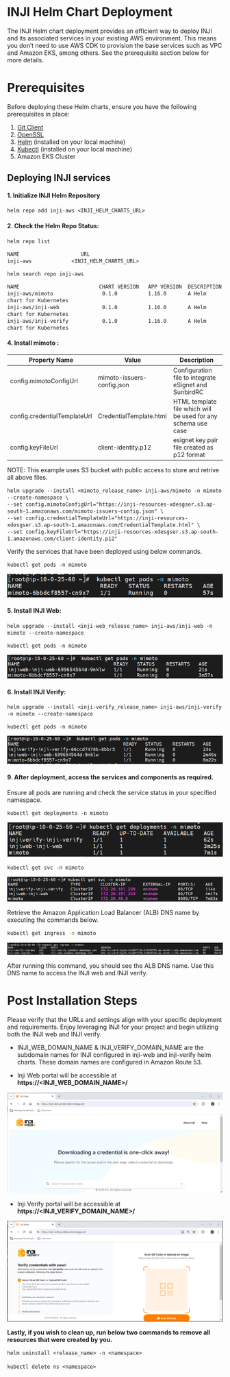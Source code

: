 # INJI Helm Chart Deployment

The INJI Helm chart deployment provides an efficient way to deploy INJI and its associated services in your existing AWS environment. This means you don’t need to use AWS CDK to provision the base services such as VPC and Amazon EKS, among others. See the prerequisite section below for more details.

# Prerequisites

Before deploying these Helm charts, ensure you have the following prerequisites in place:

1. [Git Client](https://git-scm.com/)
2. [OpenSSL](https://openssl-library.org/source/index.html)
3. [Helm](https://helm.sh/) (installed on your local machine)
4. [Kubectl](https://kubernetes.io/docs/tasks/tools/install-kubectl/) (installed on your local machine)
5. Amazon EKS Cluster

## Deploying INJI services

#### 1. Initialize INJI Helm Repository

```
helm repo add inji-aws <INJI_HELM_CHARTS_URL>
```

#### 2. Check the Helm Repo Status:

```
helm repo list
```

```
NAME                    URL
inji-aws             <INJI_HELM_CHARTS_URL>
```
```
helm search repo inji-aws
```

```
NAME                          CHART VERSION   APP VERSION  DESCRIPTION
inji-aws/mimoto                0.1.0          1.16.0       A Helm chart for Kubernetes
inji-aws/inji-web              0.1.0          1.16.0       A Helm chart for Kubernetes
inji-aws/inji-verify           0.1.0          1.16.0       A Helm chart for Kubernetes
```
#### 4. Install mimoto :

| Property Name                | Value            | Description                              |
|------------------------------|------------------|------------------------------------------|
| config.mimotoConfigUrl       | mimoto-issuers-config.json | Configuration file to integrate eSignet and SunbirdRC                   |
| config.credentialTemplateUrl | CredentialTemplate.html    | HTML template file which will be used for any schema use case                        |
| config.keyFileUrl            | client-identity.p12        | esignet key pair file created as p12 format   |

NOTE: This example uses S3 bucket with public access to store and retrive all above files.
```
helm upgrade --install <mimoto_release_name> inji-aws/mimoto -n mimoto --create-namespace \
--set config.mimotoConfigUrl="https://inji-resources-xdesgser.s3.ap-south-1.amazonaws.com/mimoto-issuers-config.json" \
--set config.credentialTemplateUrl="https://inji-resources-xdesgser.s3.ap-south-1.amazonaws.com/CredentialTemplate.html" \
--set config.keyFileUrl="https://inji-resources-xdesgser.s3.ap-south-1.amazonaws.com/client-identity.p12"
```
Verify the services that have been deployed using below commands.

```
kubectl get pods -n mimoto
```
![MimotoPods](imgs/mimoto_pods.PNG)


#### 5. Install INJI Web:
```
helm upgrade --install <inji-web_release_name> inji-aws/inji-web -n mimoto --create-namespace
```
```
kubectl get pods -n mimoto
```
![InjiWebPods](imgs/inji-web_pods.PNG)

#### 6. Install INJI Verify:
```
helm upgrade --install <inji-verify_release_name> inji-aws/inji-verify -n mimoto --create-namespace
```
```
kubectl get pods -n mimoto
```
![InjiVerifyPods](imgs/inji-verify_pods.PNG)


#### 9. After deployment, access the services and components as required.

Ensure all pods are running and check the service status in your specified namespace.

```
kubectl get deployments -n mimoto
```
![GetDeploymentStatus](imgs/get_deployments.PNG)

```
kubectl get svc -n mimoto
```
![InjiService](imgs/inji_svc.PNG)

Retrieve the Amazon Application Load Balancer (ALB) DNS name by executing the commands below. 

```bash
kubectl get ingress -n mimoto
```
![InjiIngress](imgs/inji_ingress.PNG)

After running this command, you should see the ALB DNS name. Use this DNS name to access the INJI web and INJI verify.

# Post Installation Steps

Please verify that the URLs and settings align with your specific deployment and requirements. Enjoy leveraging INJI for your project and begin utilizing both the INJI web and INJI verify.

- INJI_WEB_DOMAIN_NAME & INJI_VERIFY_DOMAIN_NAME are the subdomain names for INJI configured in inji-web and inji-verify helm charts. These domain names are configured in Amazon Route 53.

- Inji Web portal will be accessible at **https://<INJI_WEB_DOMAIN_NAME>/**

![INJIWebUI](imgs/inji-web-ui.png)

- Inji Verify portal will be accessible at **https://<INJI_VERIFY_DOMAIN_NAME>/**

![INJIVerifyUI](imgs/inji-verify-ui.png)


**Lastly, if you wish to clean up, run below two commands to remove all resources that were created by you.**
```
helm uninstall <release_name> -n <namespace>

kubectl delete ns <namespace>
```

